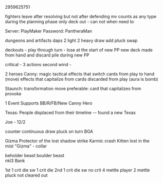 2959625751


fighters leave after resolving but not after defending
mv counts as any type during the planning phase only
deck out - can not when need to


Server: PlayMaker
Password: PantheraMan

dungeons and artifacts
daps
2 light
2 heavy
draw add pluck swap

deckouts - play through turn - lose at the start of new PP
new deck made from hand and discard pile during new PP

critical - 3 actions
second wind -

2 heroes
Canny: magic tactical effects that switch cards from play to hand (move)
	effects that capitalize from cards discarded from play (aura is bomb)

Staunch: transformation move preferable: card that capitalizes from provoke

1 Event
Supports BB/R/FB/New Canny Hero

Texas: People displaced from their timeline -- found a new Texas


Joe - 12/2

counter continuous
draw pluck on turn
BGA


Gizma
Protector of the lost
shadow strike
Karmic crash
Kitten lost in the mist
"Gizma" - collar

beholder beast
boulder beast
\
nkl3
Bank

1st 1 crit die
sw 1 crit die
2nd 1 crit die
sw no crit
4 mettle player
2 mettle
pluck not cleared out
